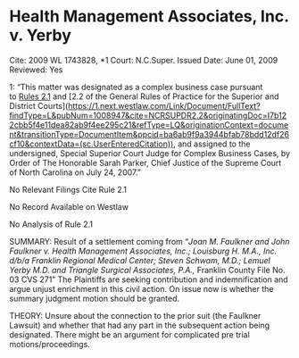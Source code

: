 # Health Management Associates, Inc. v. Yerby

Cite: 2009 WL 1743828, *1
Court: N.C.Super.
Issued Date: June 01, 2009
Reviewed: Yes

1: “This matter was designated as a complex business case pursuant to [Rules 2.1](https://1.next.westlaw.com/Link/Document/FullText?findType=L&pubNum=1006366&cite=NCRSUPDR2.1&originatingDoc=I7b122cbb5f4e11dea82ab9f4ee295c21&refType=LQ&originationContext=document&transitionType=DocumentItem&ppcid=ba6ab9f9a3944bfab78bdd12df26cf10&contextData=(sc.UserEnteredCitation)) and [2.2 of the General Rules of Practice for the Superior and District Courts](https://1.next.westlaw.com/Link/Document/FullText?findType=L&pubNum=1008947&cite=NCRSUPDR2.2&originatingDoc=I7b122cbb5f4e11dea82ab9f4ee295c21&refType=LQ&originationContext=document&transitionType=DocumentItem&ppcid=ba6ab9f9a3944bfab78bdd12df26cf10&contextData=(sc.UserEnteredCitation)), and assigned to the undersigned, Special Superior Court Judge for Complex Business Cases, by Order of The Honorable Sarah Parker, Chief Justice of the Supreme Court of North Carolina on July 24, 2007.” 

No Relevant Filings Cite Rule 2.1

No Record Available on Westlaw

No Analysis of Rule 2.1

SUMMARY: Result of a settlement coming from “*Joan M. Faulkner and John Faulkner v. Health Management Associates, Inc.; Louisburg H. M.A., Inc. d/b/a Franklin Regional Medical Center; Steven Schwam, M.D.; Lemuel Yerby M.D. and Triangle Surgical Associates, P.A.,* Franklin County File No. 03 CVS 271” The Plaintiffs are seeking contribution and indemnification and argue unjust enrichment in this civil action. On issue now is whether the summary judgment motion should be granted.  

THEORY: Unsure about the connection to the prior suit (the Faulkner Lawsuit) and whether that had any part in the subsequent action being designated. There might be an argument for complicated pre trial motions/proceedings.